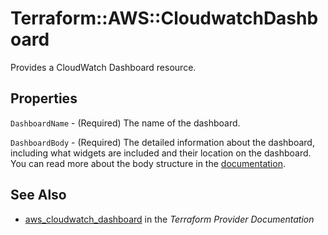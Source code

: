 # Terraform::AWS::CloudwatchDashboard

Provides a CloudWatch Dashboard resource.

## Properties

`DashboardName` - (Required) The name of the dashboard.

`DashboardBody` - (Required) The detailed information about the dashboard, including what widgets are included and their location on the dashboard. You can read more about the body structure in the [documentation](https://docs.aws.amazon.com/AmazonCloudWatch/latest/APIReference/CloudWatch-Dashboard-Body-Structure.html).


## See Also

* [aws_cloudwatch_dashboard](https://www.terraform.io/docs/providers/aws/r/cloudwatch_dashboard.html) in the _Terraform Provider Documentation_